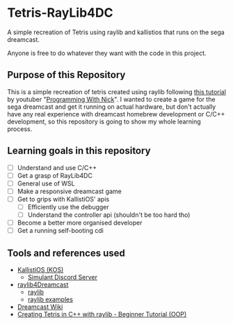 # Tetris-RayLib4DC
A simple recreation of Tetris using raylib and kallistios that runs on the sega dreamcast.

Anyone is free to do whatever they want with the code in this project.

## Purpose of this Repository
This is a simple recreation of tetris created using raylib following [this tutorial](https://www.youtube.com/watch?v=wVYKG_ch4yM) by youtuber "[Programming With Nick](https://www.youtube.com/@programmingwithnick)". I wanted to create a game for the sega dreamcast and get it running on actual hardware, but don't actually have any real experience with dreamcast homebrew development or C/C++ development, so this repository is going to show my whole learning process.

## Learning goals in this repository
- [ ] Understand and use C/C++
- [ ] Get a grasp of RayLib4DC
- [ ] General use of WSL
- [ ] Make a responsive dreamcast game
- [ ] Get to grips with KallistiOS' apis
    - [ ] Efficiently use the debugger
    - [ ] Understand the controller api (shouldn't be too hard tho)
- [ ] Become a better more organised developer
- [ ] Get a running self-booting cdi

## Tools and references used
- [KallistiOS (KOS)](https://github.com/KallistiOS/KallistiOS)
    - [Simulant Discord Server](https://discord.gg/NtBGReCtBT)
- [raylib4Dreamcast](https://github.com/psxdev/raylib4Dreamcast)
    - [raylib](https://github.com/raysan5/raylib)
    - [raylib examples](https://www.raylib.com/examples.html)
- [Dreamcast Wiki](https://dreamcast.wiki/Dreamcast.wiki)
- [Creating Tetris in C++ with raylib - Beginner Tutorial (OOP)](https://www.youtube.com/watch?v=wVYKG_ch4yM)